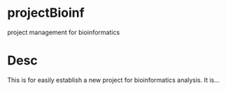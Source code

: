 # projectBioinf
project management for bioinformatics

# Desc
This is for easily establish a new project for bioinformatics analysis.
It is...